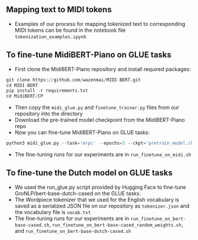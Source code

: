 ## Mapping text to MIDI tokens 
* Examples of our process for mapping tokenized text to corresponding MIDI tokens can be found in the notebook file ```tokenization_examples.ipynb```

## To fine-tune MidiBERT-Piano on GLUE tasks

* First clone the MidiBERT-Piano repository and install required packages:
```python
git clone https://github.com/wazenmai/MIDI-BERT.git
cd MIDI-BERT
pip install -r requirements.txt
cd MidiBERT/CP
```
* Then copy the ```midi_glue.py``` and ```finetune_trainer.py``` files from our repository into the directory
* Download the pre-trained model checkpoint from the MidiBERT-Piano repo
* Now you can fine-tune MidiBERT-Piano on GLUE tasks:
```python
python3 midi_glue.py --task='mrpc' --epochs=3 --ckpt='pretrain_model.ckpt' --lr=2e-5
```
* The fine-tuning runs for our experiments are in ```run_finetune_on_midi.sh```

## To fine-tune the Dutch model on GLUE tasks
* We used the run_glue.py script provided by Hugging Face to fine-tune GroNLP/bert-base-dutch-cased on the GLUE tasks.
* The Wordpiece tokenizer that we used for the English vocabulary is saved as a serialized JSON file on our repository as ```tokenizer.json``` and the vocabulary file is ```vocab.txt```
* The fine-tuning runs for our experiments are in ```run_finetune_on_bert-base-cased.sh```, ```run_finetune_on_bert-base-cased_random_weights.sh```, and ```run_finetune_on_bert-base-dutch-cased.sh```
